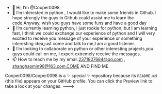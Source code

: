 - 👋 Hi, I’m @Cooper0098
- 👀 I’m interested in python , I would like to make some friends in Github. I  hope strongly the guys in Github could assist me to learn the code.Anyway, wish you guys have some funs and have a good day  
- 🌱 I’m currently learning python, I just rookie for python, but I am learning fast, I think we could exchange our experience of python and I will very excited to receive you message of your experience or something  interesting idea,just come and talk to me,I am a good listener. 
- 💞️ I’m looking to collaborate on python or other interesting projects,you guys could call on me, I expert extremely receive the messages. 
- 📫 How to reach me by my email:2371807684@qq.com , zhanghaomin98@163.com.COME AND FIND ME. 


Cooper0098/Cooper0098 is a ✨ special ✨ repository because its `README.md` (this file) appears on your GitHub profile.
You can click the Preview link to take a look at your changes.
--->
